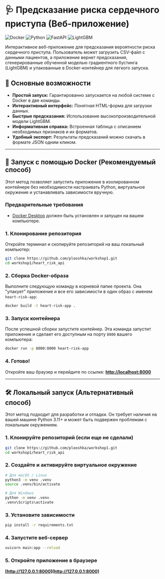 # 🩺 Предсказание риска сердечного приступа (Веб-приложение)

![Docker](https://img.shields.io/badge/Docker-ready-blue.svg) ![Python](https://img.shields.io/badge/Python-3.11-blue.svg) ![FastAPI](https://img.shields.io/badge/FastAPI-ready-green.svg) ![LightGBM](https://img.shields.io/badge/LightGBM-ready-brightgreen.svg)

Интерактивное веб-приложение для предсказания вероятности риска сердечного приступа. Пользователь может загрузить CSV-файл с данными пациентов, а приложение вернет предсказания, сгенерированные обученной моделью градиентного бустинга (LightGBM) и упакованные в Docker-контейнер для легкого запуска.

## 🚀 Основные возможности

*   **Простой запуск:** Гарантированно запускается на любой системе с Docker в две команды.
*   **Интерактивный интерфейс:** Понятная HTML-форма для загрузки данных.
*   **Быстрые предсказания:** Использование высокопроизводительной модели LightGBM.
*   **Информативная справка:** Встроенная таблица с описанием необходимых признаков и их форматов.
*   **Удобный экспорт:** Результаты предсказаний можно скачать в формате JSON одним кликом.

---

## 🐳 Запуск с помощью Docker (Рекомендуемый способ)

Этот метод позволяет запустить приложение в изолированном контейнере без необходимости настраивать Python, виртуальное окружение и устанавливать зависимости вручную.

### Предварительные требования
*   [Docker Desktop](https://www.docker.com/products/docker-desktop/) должен быть установлен и запущен на вашем компьютере.

### 1. Клонирование репозитория
Откройте терминал и скопируйте репозиторий на ваш локальный компьютер:
```bash
git clone https://github.com/plooshka/workshop1.git
cd workshop1/heart_risk_api
```

### 2. Сборка Docker-образа
Выполните следующую команду в корневой папке проекта. Она "упакует" приложение и все его зависимости в один образ с именем `heart-risk-app`:
```bash
docker build -t heart-risk-app .
```

### 3. Запуск контейнера
После успешной сборки запустите контейнер. Эта команда запустит приложение и сделает его доступным на порту `8000` вашего компьютера:
```bash
docker run -p 8000:8000 heart-risk-app
```

### 4. Готово!
Откройте ваш браузер и перейдите по ссылке:
**[http://localhost:8000](http://localhost:8000)**

---

## 🛠️ Локальный запуск (Альтернативный способ)

Этот метод подходит для разработки и отладки. Он требует наличия на вашей машине Python 3.11+ и может быть подвержен проблемам с локальным окружением.

### 1. Клонируйте репозиторий (если еще не сделали)
```bash
git clone https://github.com/plooshka/workshop1.git
cd workshop1/heart_risk_api
```

### 2. Создайте и активируйте виртуальное окружение
```bash
# Для macOS / Linux
python3 -m venv .venv
source .venv/bin/activate

# Для Windows
python -m venv .venv
.venv\Scripts\activate
```

### 3. Установите зависимости
```bash
pip install -r requirements.txt
```

### 4. Запустите веб-сервер
```bash
uvicorn main:app --reload
```

### 5. Откройте приложение в браузере
**[http://127.0.0.1:8000](http://127.0.0.1:8000)**
